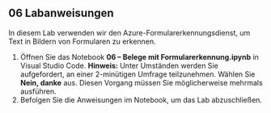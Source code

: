 ﻿---
lab:
    title: 'Belege mit Formularerkennung'
---

## 06 Labanweisungen
In diesem Lab verwenden wir den Azure-Formularerkennungsdienst, um Text in Bildern von Formularen zu erkennen.

1.  Öffnen Sie das Notebook **06 – Belege mit Formularerkennung.ipynb** in Visual Studio Code. 
    **Hinweis:** Unter Umständen werden Sie aufgefordert, an einer 2-minütigen Umfrage teilzunehmen. Wählen Sie **Nein, danke** aus. Diesen Vorgang müssen Sie möglicherweise mehrmals ausführen.
2.  Befolgen Sie die Anweisungen im Notebook, um das Lab abzuschließen.
